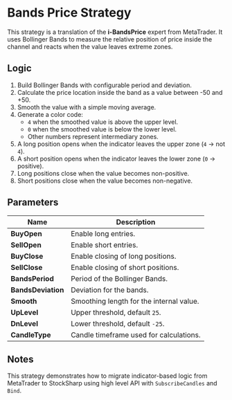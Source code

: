 # Bands Price Strategy

This strategy is a translation of the **i-BandsPrice** expert from MetaTrader. It uses Bollinger Bands to measure the relative position of price inside the channel and reacts when the value leaves extreme zones.

## Logic

1. Build Bollinger Bands with configurable period and deviation.
2. Calculate the price location inside the band as a value between -50 and +50.
3. Smooth the value with a simple moving average.
4. Generate a color code:
   - `4` when the smoothed value is above the upper level.
   - `0` when the smoothed value is below the lower level.
   - Other numbers represent intermediary zones.
5. A long position opens when the indicator leaves the upper zone (`4` → not `4`).
6. A short position opens when the indicator leaves the lower zone (`0` → positive).
7. Long positions close when the value becomes non-positive.
8. Short positions close when the value becomes non-negative.

## Parameters

| Name | Description |
|------|-------------|
| **BuyOpen** | Enable long entries. |
| **SellOpen** | Enable short entries. |
| **BuyClose** | Enable closing of long positions. |
| **SellClose** | Enable closing of short positions. |
| **BandsPeriod** | Period of the Bollinger Bands. |
| **BandsDeviation** | Deviation for the bands. |
| **Smooth** | Smoothing length for the internal value. |
| **UpLevel** | Upper threshold, default `25`. |
| **DnLevel** | Lower threshold, default `-25`. |
| **CandleType** | Candle timeframe used for calculations. |

## Notes

This strategy demonstrates how to migrate indicator-based logic from MetaTrader to StockSharp using high level API with `SubscribeCandles` and `Bind`.
